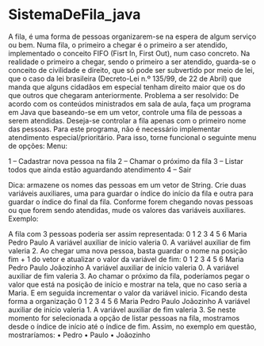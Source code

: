 # SistemaDeFila_java


A fila, é uma forma de pessoas organizarem-se na espera de algum serviço ou
bem. Numa fila, o primeiro a chegar é o primeiro a ser atendido, implementado o
conceito FIFO (Fisrt In, First Out), num caso concreto. Na realidade o primeiro a
chegar, sendo o primeiro a ser atendido, guarda-se o conceito de civilidade e direito,
que só pode ser subvertido por meio de lei, que o caso da lei brasileira (Decreto-Lei
n.º 135/99, de 22 de Abril) que manda que alguns cidadãos em especial tenham
direito maior que os do que outros que chegaram anteriormente.
Problema a ser resolvido:
De acordo com os conteúdos ministrados em sala de aula, faça um programa em Java
que baseando-se em um vetor, controle uma fila de pessoas a serem atendidas.
Deseja-se controlar a fila apenas com o primeiro nome das pessoas. Para este
programa, não é necessário implementar atendimento especial/prioritário. Para isso,
torne funcional o seguinte menu de opções:
Menu:

1 – Cadastrar nova pessoa na fila
2 – Chamar o próximo da fila
3 – Listar todos que ainda estão aguardando atendimento
4 – Sair

Dica: armazene os nomes das pessoas em um vetor de String. Crie duas variáveis
auxiliares, uma para guardar o índice do início da fila e outra para guardar o índice do
final da fila. Conforme forem chegando novas pessoas ou que forem sendo atendidas,
mude os valores das variáveis auxiliares.
Exemplo:

A fila com 3 pessoas poderia ser assim representada:
0 1 2 3 4 5 6
Maria Pedro Paulo
A variável auxiliar de início valeria 0.
A variável auxiliar de fim valeria 2.
Ao chegar uma nova pessoa, basta guardar o nome na posição fim + 1 do vetor e
atualizar o valor da variável de fim:
0 1 2 3 4 5 6
Maria Pedro Paulo Joãozinho
A variável auxiliar de início valeria 0.
A variável auxiliar de fim valeria 3.
Ao chamar o próximo da fila, poderíamos pegar o valor que está na posição de início
e mostrar na tela, que no caso seria a Maria. E em seguida incrementar o valor da
variável inicio. Ficando desta forma a organização
0 1 2 3 4 5 6
Maria Pedro Paulo Joãozinho
A variável auxiliar de início valeria 1.
A variável auxiliar de fim valeria 3.
Se neste momento for selecionada a opção de listar pessoas na fila, mostramos desde
o índice de início até o índice de fim. Assim, no exemplo em questão, mostraríamos:
• Pedro
• Paulo
• Joãozinho
